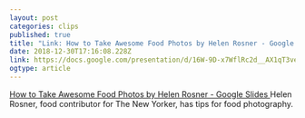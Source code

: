 ```yaml
---
layout: post 
categories: clips 
published: true 
title: "Link: How to Take Awesome Food Photos by Helen Rosner - Google Slides" 
date: 2018-12-30T17:16:08.228Z 
link: https://docs.google.com/presentation/d/16W-9D-x7WflRc2d__AX1qT3vep_UF84JCTjatnpH1D0/edit#slide=id.ga96e3974b_2166 
ogtype: article 
---
```

[ How to Take Awesome Food Photos by Helen Rosner - Google Slides ]( https://docs.google.com/presentation/d/16W-9D-x7WflRc2d__AX1qT3vep_UF84JCTjatnpH1D0/edit#slide=id.ga96e3974b_2166 ) 
Helen Rosner, food contributor for The New Yorker, has tips for food photography.
